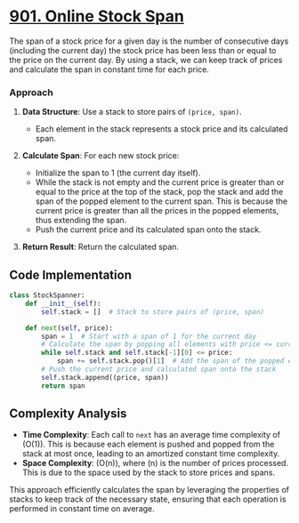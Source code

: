 # [901. Online Stock Span](https://leetcode.com/problems/online-stock-span/description/)

The span of a stock price for a given day is the number of consecutive days (including the current day) the stock price has been less than or equal to the price on the current day. By using a stack, we can keep track of prices and calculate the span in constant time for each price.

### Approach

1. **Data Structure**: Use a stack to store pairs of `(price, span)`.
   - Each element in the stack represents a stock price and its calculated span.
   
2. **Calculate Span**: For each new stock price:
   - Initialize the span to 1 (the current day itself).
   - While the stack is not empty and the current price is greater than or equal to the price at the top of the stack, pop the stack and add the span of the popped element to the current span. This is because the current price is greater than all the prices in the popped elements, thus extending the span.
   - Push the current price and its calculated span onto the stack.

3. **Return Result**: Return the calculated span.

## Code Implementation

```python
class StockSpanner:
    def __init__(self):
        self.stack = []  # Stack to store pairs of (price, span)

    def next(self, price):
        span = 1  # Start with a span of 1 for the current day
        # Calculate the span by popping all elements with price <= current price
        while self.stack and self.stack[-1][0] <= price:
            span += self.stack.pop()[1]  # Add the span of the popped element
        # Push the current price and calculated span onto the stack
        self.stack.append((price, span))
        return span
```

## Complexity Analysis

- **Time Complexity**: Each call to `next` has an average time complexity of \(O(1)\). This is because each element is pushed and popped from the stack at most once, leading to an amortized constant time complexity.
- **Space Complexity**: \(O(n)\), where \(n\) is the number of prices processed. This is due to the space used by the stack to store prices and spans.

This approach efficiently calculates the span by leveraging the properties of stacks to keep track of the necessary state, ensuring that each operation is performed in constant time on average.
